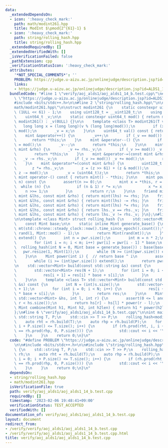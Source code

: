 ```yaml
---
data:
  _extendedDependsOn:
  - icon: ':heavy_check_mark:'
    path: math/modint261.hpp
    title: ModInt $\pmod{2^{61}-1} $
  - icon: ':heavy_check_mark:'
    path: string/rolling_hash.hpp
    title: string/rolling_hash.hpp
  _extendedRequiredBy: []
  _extendedVerifiedWith: []
  _isVerificationFailed: false
  _pathExtension: cpp
  _verificationStatusIcon: ':heavy_check_mark:'
  attributes:
    '*NOT_SPECIAL_COMMENTS*': ''
    PROBLEM: https://judge.u-aizu.ac.jp/onlinejudge/description.jsp?id=ALDS1_14_B
    links:
    - https://judge.u-aizu.ac.jp/onlinejudge/description.jsp?id=ALDS1_14_B
  bundledCode: "#line 1 \"verify/aoj_alds1/aoj_alds1_14_b.test.cpp\"\n#define PROBLEM\
    \ \"https://judge.u-aizu.ac.jp/onlinejudge/description.jsp?id=ALDS1_14_B\"\n\n\
    #include <bits/stdc++.h>\n\n#line 2 \"string/rolling_hash.hpp\"\n\n#line 2 \"\
    math/modint261.hpp\"\n\nstruct modint261 {\n    static constexpr uint64_t m =\
    \ (1ULL << 61) - 1;\n    using uint128_t = __uint128_t;\n    using mint = modint261;\n\
    \    uint64_t _v;\n\n    static constexpr uint64_t mod() { return m; }\n\n   \
    \ modint261() : _v(0ULL) {}\n\n    template <class T> modint261(T v) {\n     \
    \   long long x = (long long)(v % (long long)mod());\n        if (x < 0) x +=\
    \ mod();\n        _v = x;\n    }\n\n    uint64_t val() const { return _v; }\n\n\
    \    mint &operator++() {\n        _v++;\n        if (_v == mod()) _v = 0;\n \
    \       return *this;\n    }\n    mint &operator--() {\n        if (_v == 0) _v\
    \ = mod();\n        _v--;\n        return *this;\n    }\n\n    mint &operator+=(const\
    \ mint &rhs) {\n        _v += rhs._v;\n        if (_v >= mod()) _v -= mod();\n\
    \        return *this;\n    }\n    mint &operator-=(const mint &rhs) {\n     \
    \   _v -= rhs._v;\n        if (_v >= mod()) _v += mod();\n        return *this;\n\
    \    }\n    mint &operator*=(const mint &rhs) {\n        uint128_t z = _v;\n \
    \       z *= rhs._v;\n        z = (z >> 61) + (z & mod());\n        if (z >= mod())\
    \ z -= mod();\n        _v = (uint64_t)z;\n        return *this;\n    }\n\n   \
    \ mint operator-() const { return mint() - *this; }\n\n    mint pow(long long\
    \ n) const {\n        assert(n >= 0);\n        mint x = *this, r = 1;\n      \
    \  while (n) {\n            if (n & 1) r *= x;\n            x *= x;\n        \
    \    n >>= 1;\n        }\n        return r;\n    }\n\n    friend mint operator+(const\
    \ mint &lhs, const mint &rhs) { return mint(lhs) += rhs; }\n    friend mint operator-(const\
    \ mint &lhs, const mint &rhs) { return mint(lhs) -= rhs; }\n    friend mint operator*(const\
    \ mint &lhs, const mint &rhs) { return mint(lhs) *= rhs; }\n    friend bool operator==(const\
    \ mint &lhs, const mint &rhs) { return lhs._v == rhs._v; }\n    friend bool operator!=(const\
    \ mint &lhs, const mint &rhs) { return lhs._v != rhs._v; }\n};\n#line 4 \"string/rolling_hash.hpp\"\
    \n\ntemplate <class Mint> struct rolling_hash {\n    std::vector<Mint> pwr;\n\
    \    const Mint base;\n\n    static inline Mint generate_base() {\n        std::mt19937_64\
    \ mt(std::chrono::steady_clock::now().time_since_epoch().count());\n        std::uniform_int_distribution<uint64_t>\
    \ rand(1, Mint::mod() - 1);\n        return Mint(rand(mt));\n    }\n\n    void\
    \ extend() {\n        int n = pwr.size();\n        int m = n * 2;\n        pwr.resize(m);\n\
    \        for (int i = n; i < m; i++) pwr[i] = pwr[i - 1] * base;\n    }\n\n  \
    \  rolling_hash(int N = 0, Mint base = generate_base()) : base(base) {\n     \
    \   pwr.resize(1, Mint(1));\n        while (N >= (int)pwr.size()) extend();\n\
    \    }\n\n    Mint power(int i) {  // return base ^ i\n        assert(i >= 0);\n\
    \        while (i >= (int)pwr.size()) extend();\n        return pwr[i];\n    }\n\
    \n    std::vector<Mint> build(const std::string &s) const {\n        int N = (int)s.size();\n\
    \        std::vector<Mint> res(N + 1);\n        for (int i = 0; i < N; i++) {\n\
    \            res[i + 1] = res[i] * base + s[i];\n        }\n        return res;\n\
    \    }\n\n    template <class T> std::vector<Mint> build(const std::vector<T>\
    \ &s) const {\n        int N = (int)s.size();\n        std::vector<Mint> res(N\
    \ + 1);\n        for (int i = 0; i < N; i++) {\n            res[i + 1] = res[i]\
    \ * base + s[i];\n        }\n        return res;\n    }\n\n    Mint prod(const\
    \ std::vector<Mint> &hs, int l, int r) {\n        assert(0 <= l and l <= r and\
    \ r < hs.size());\n        return hs[r] - hs[l] * power(r - l);\n    }\n\n   \
    \ Mint combine(Mint h1, Mint h2, int h2len) { return h1 * power(h2len) + h2; }\n\
    };\n#line 6 \"verify/aoj_alds1/aoj_alds1_14_b.test.cpp\"\n\nint main() {\n   \
    \ std::string T, P;\n    std::cin >> T >> P;\n    rolling_hash<modint261> rh;\n\
    \    auto rht = rh.build(T);\n    auto rhp = rh.build(P);\n    for (int i = 0;\
    \ i + P.size() <= T.size(); i++) {\n        if (rh.prod(rht, i, i + P.size())\
    \ == rh.prod(rhp, 0, P.size())) {\n            std::cout << i << '\\n';\n    \
    \    }\n    }\n    return 0;\n}\n"
  code: "#define PROBLEM \"https://judge.u-aizu.ac.jp/onlinejudge/description.jsp?id=ALDS1_14_B\"\
    \n\n#include <bits/stdc++.h>\n\n#include \"string/rolling_hash.hpp\"\n\nint main()\
    \ {\n    std::string T, P;\n    std::cin >> T >> P;\n    rolling_hash<modint261>\
    \ rh;\n    auto rht = rh.build(T);\n    auto rhp = rh.build(P);\n    for (int\
    \ i = 0; i + P.size() <= T.size(); i++) {\n        if (rh.prod(rht, i, i + P.size())\
    \ == rh.prod(rhp, 0, P.size())) {\n            std::cout << i << '\\n';\n    \
    \    }\n    }\n    return 0;\n}\n"
  dependsOn:
  - string/rolling_hash.hpp
  - math/modint261.hpp
  isVerificationFile: true
  path: verify/aoj_alds1/aoj_alds1_14_b.test.cpp
  requiredBy: []
  timestamp: '2023-02-06 19:48:41+09:00'
  verificationStatus: TEST_ACCEPTED
  verifiedWith: []
documentation_of: verify/aoj_alds1/aoj_alds1_14_b.test.cpp
layout: document
redirect_from:
- /verify/verify/aoj_alds1/aoj_alds1_14_b.test.cpp
- /verify/verify/aoj_alds1/aoj_alds1_14_b.test.cpp.html
title: verify/aoj_alds1/aoj_alds1_14_b.test.cpp
---
```

